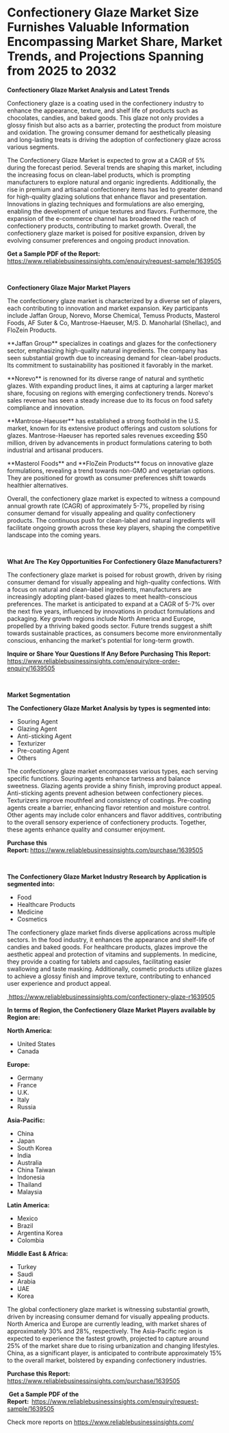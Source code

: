 <p><h1>Confectionery Glaze Market Size Furnishes Valuable Information Encompassing Market Share, Market Trends, and Projections Spanning from 2025 to 2032</h1></p><p><strong>Confectionery Glaze Market Analysis and Latest Trends</strong></p>
<p><p>Confectionery glaze is a coating used in the confectionery industry to enhance the appearance, texture, and shelf life of products such as chocolates, candies, and baked goods. This glaze not only provides a glossy finish but also acts as a barrier, protecting the product from moisture and oxidation. The growing consumer demand for aesthetically pleasing and long-lasting treats is driving the adoption of confectionery glaze across various segments.</p><p>The Confectionery Glaze Market is expected to grow at a CAGR of 5% during the forecast period. Several trends are shaping this market, including the increasing focus on clean-label products, which is prompting manufacturers to explore natural and organic ingredients. Additionally, the rise in premium and artisanal confectionery items has led to greater demand for high-quality glazing solutions that enhance flavor and presentation. Innovations in glazing techniques and formulations are also emerging, enabling the development of unique textures and flavors. Furthermore, the expansion of the e-commerce channel has broadened the reach of confectionery products, contributing to market growth. Overall, the confectionery glaze market is poised for positive expansion, driven by evolving consumer preferences and ongoing product innovation.</p></p>
<p><strong>Get a Sample PDF of the Report:&nbsp;</strong> <a href="https://www.reliablebusinessinsights.com/enquiry/request-sample/1639505?utm_campaign=2211&utm_medium=2&utm_source=Github&utm_content=ia&utm_term=30012025&utm_id=confectionery-glaze">https://www.reliablebusinessinsights.com/enquiry/request-sample/1639505</a></p>
<p>&nbsp;</p>
<p><strong>Confectionery Glaze Major Market Players</strong></p>
<p><p>The confectionery glaze market is characterized by a diverse set of players, each contributing to innovation and market expansion. Key participants include Jaffan Group, Norevo, Morse Chemical, Temuss Products, Masterol Foods, AF Suter & Co, Mantrose-Haeuser, M/S. D. Manoharlal (Shellac), and FloZein Products.</p><p>**Jaffan Group** specializes in coatings and glazes for the confectionery sector, emphasizing high-quality natural ingredients. The company has seen substantial growth due to increasing demand for clean-label products. Its commitment to sustainability has positioned it favorably in the market.</p><p>**Norevo** is renowned for its diverse range of natural and synthetic glazes. With expanding product lines, it aims at capturing a larger market share, focusing on regions with emerging confectionery trends. Norevo's sales revenue has seen a steady increase due to its focus on food safety compliance and innovation.</p><p>**Mantrose-Haeuser** has established a strong foothold in the U.S. market, known for its extensive product offerings and custom solutions for glazes. Mantrose-Haeuser has reported sales revenues exceeding $50 million, driven by advancements in product formulations catering to both industrial and artisanal producers.</p><p>**Masterol Foods** and **FloZein Products** focus on innovative glaze formulations, revealing a trend towards non-GMO and vegetarian options. They are positioned for growth as consumer preferences shift towards healthier alternatives.</p><p>Overall, the confectionery glaze market is expected to witness a compound annual growth rate (CAGR) of approximately 5-7%, propelled by rising consumer demand for visually appealing and quality confectionery products. The continuous push for clean-label and natural ingredients will facilitate ongoing growth across these key players, shaping the competitive landscape into the coming years.</p></p>
<p>&nbsp;</p>
<p><strong>What Are The Key Opportunities For Confectionery Glaze Manufacturers?</strong></p>
<p><p>The confectionery glaze market is poised for robust growth, driven by rising consumer demand for visually appealing and high-quality confections. With a focus on natural and clean-label ingredients, manufacturers are increasingly adopting plant-based glazes to meet health-conscious preferences. The market is anticipated to expand at a CAGR of 5-7% over the next five years, influenced by innovations in product formulations and packaging. Key growth regions include North America and Europe, propelled by a thriving baked goods sector. Future trends suggest a shift towards sustainable practices, as consumers become more environmentally conscious, enhancing the market's potential for long-term growth.</p></p>
<p><strong>Inquire or Share Your Questions If Any Before Purchasing This Report:</strong> <a href="https://www.reliablebusinessinsights.com/enquiry/pre-order-enquiry/1639505?utm_campaign=2211&utm_medium=2&utm_source=Github&utm_content=ia&utm_term=30012025&utm_id=confectionery-glaze">https://www.reliablebusinessinsights.com/enquiry/pre-order-enquiry/1639505</a></p>
<p>&nbsp;</p>
<p><strong>Market Segmentation</strong></p>
<p><strong>The Confectionery Glaze Market Analysis by types is segmented into:</strong></p>
<p><ul><li>Souring Agent</li><li>Glazing Agent</li><li>Anti-sticking Agent</li><li>Texturizer</li><li>Pre-coating Agent</li><li>Others</li></ul></p>
<p><p>The confectionery glaze market encompasses various types, each serving specific functions. Souring agents enhance tartness and balance sweetness. Glazing agents provide a shiny finish, improving product appeal. Anti-sticking agents prevent adhesion between confectionery pieces. Texturizers improve mouthfeel and consistency of coatings. Pre-coating agents create a barrier, enhancing flavor retention and moisture control. Other agents may include color enhancers and flavor additives, contributing to the overall sensory experience of confectionery products. Together, these agents enhance quality and consumer enjoyment.</p></p>
<p><strong>Purchase this Report:&nbsp;</strong><a href="https://www.reliablebusinessinsights.com/purchase/1639505?utm_campaign=2211&utm_medium=2&utm_source=Github&utm_content=ia&utm_term=30012025&utm_id=confectionery-glaze">https://www.reliablebusinessinsights.com/purchase/1639505</a></p>
<p>&nbsp;</p>
<p><strong>The Confectionery Glaze Market Industry Research by Application is segmented into:</strong></p>
<p><ul><li>Food</li><li>Healthcare Products</li><li>Medicine</li><li>Cosmetics</li></ul></p>
<p><p>The confectionery glaze market finds diverse applications across multiple sectors. In the food industry, it enhances the appearance and shelf-life of candies and baked goods. For healthcare products, glazes improve the aesthetic appeal and protection of vitamins and supplements. In medicine, they provide a coating for tablets and capsules, facilitating easier swallowing and taste masking. Additionally, cosmetic products utilize glazes to achieve a glossy finish and improve texture, contributing to enhanced user experience and product appeal.</p></p>
<p><a href="https://www.reliablebusinessinsights.com/confectionery-glaze-r1639505?utm_campaign=2211&utm_medium=2&utm_source=Github&utm_content=ia&utm_term=30012025&utm_id=confectionery-glaze">&nbsp;https://www.reliablebusinessinsights.com/confectionery-glaze-r1639505</a></p>
<p><strong>In terms of Region, the Confectionery Glaze Market Players available by Region are:</strong></p>
<p>
    <p> <strong> North America: </strong>
        <ul>
            <li>United States</li>
            <li>Canada</li>
        </ul>
        </p> 
    <p> <strong> Europe: </strong>
        <ul>
            <li>Germany</li>
            <li>France</li>
            <li>U.K.</li>
            <li>Italy</li>
            <li>Russia</li>
        </ul>
        </p> 
    <p> <strong> Asia-Pacific: </strong>
        <ul>
            <li>China</li>
            <li>Japan</li>
            <li>South Korea</li>
            <li>India</li>
            <li>Australia</li>
            <li>China Taiwan</li>
            <li>Indonesia</li>
            <li>Thailand</li>
            <li>Malaysia</li>
        </ul>
        </p> 
    <p> <strong> Latin America: </strong>
        <ul>
            <li>Mexico</li>
            <li>Brazil</li>
            <li>Argentina Korea</li>
            <li>Colombia</li>
        </ul>
        </p> 
    <p> <strong> Middle East & Africa: </strong>
        <ul>
            <li>Turkey</li>
            <li>Saudi</li>
            <li>Arabia</li>
            <li>UAE</li>
            <li>Korea</li>
        </ul>
    </p>
    </p>
<p><p>The global confectionery glaze market is witnessing substantial growth, driven by increasing consumer demand for visually appealing products. North America and Europe are currently leading, with market shares of approximately 30% and 28%, respectively. The Asia-Pacific region is expected to experience the fastest growth, projected to capture around 25% of the market share due to rising urbanization and changing lifestyles. China, as a significant player, is anticipated to contribute approximately 15% to the overall market, bolstered by expanding confectionery industries.</p></p>
<p><strong>Purchase this Report: </strong><a href="https://www.reliablebusinessinsights.com/purchase/1639505?utm_campaign=2211&utm_medium=2&utm_source=Github&utm_content=ia&utm_term=30012025&utm_id=confectionery-glaze">https://www.reliablebusinessinsights.com/purchase/1639505</a></p>
<p>&nbsp;<strong>Get a Sample PDF of the Report:&nbsp;&nbsp;</strong><a href="https://www.reliablebusinessinsights.com/enquiry/request-sample/1639505?utm_campaign=2211&utm_medium=2&utm_source=Github&utm_content=ia&utm_term=30012025&utm_id=confectionery-glaze">https://www.reliablebusinessinsights.com/enquiry/request-sample/1639505</a></p>
<p><strong></strong></p>
<p>Check more reports on <a href="https://www.reliablebusinessinsights.com/?utm_campaign=2211&utm_medium=2&utm_source=Github&utm_content=ia&utm_term=30012025&utm_id=confectionery-glaze">https://www.reliablebusinessinsights.com/</a></p>